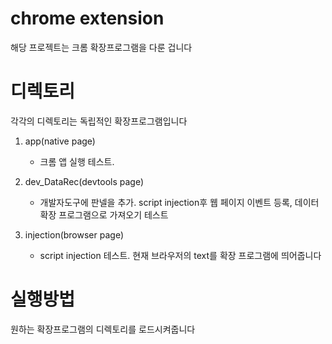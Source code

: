 
# chrome extension
해당 프로젝트는 크롬 확장프로그램을 다룬 겁니다

# 디렉토리

각각의 디렉토리는 독립적인 확장프로그램입니다

1. app(native page)
    - 크롬 앱 실행 테스트.
    
2. dev_DataRec(devtools page)
    - 개발자도구에 판넬을 추가. script injection후 웹 페이지 이벤트 등록, 데이터 확장 프로그램으로 가져오기 테스트
    
3. injection(browser page)
    - script injection 테스트. 현재 브라우저의 text를 확장 프로그램에 띄어줍니다
    
# 실행방법
원하는 확장프로그램의 디렉토리를 로드시켜줍니다